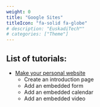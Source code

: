 ```yaml
---
weight: 0
title: "Google Sites"
titleIcon: "fa-solid fa-globe"
# description: "EuskadiTech™"
# categories: ["Theme"]
---
```


## List of tutorials:

- [Make your personal website](personal-website)
    - Create an introduction page
    - Add an embedded form
    - Add an embedded calendar
    - Add an embedded video